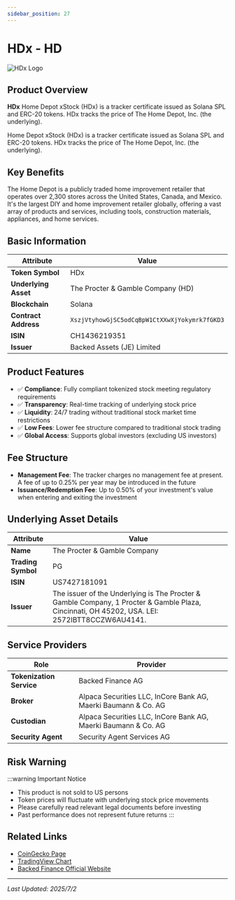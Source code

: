 ```yaml
---
sidebar_position: 27
---
```


# HDx - HD

![HDx Logo](/img/tokens/hdx.svg)

## Product Overview

**HDx** Home Depot xStock (HDx) is a tracker certificate issued as Solana SPL and ERC-20 tokens. HDx tracks the price of The Home Depot, Inc. (the underlying).

Home Depot xStock (HDx) is a tracker certificate issued as Solana SPL and ERC-20 tokens. HDx tracks the price of The Home Depot, Inc. (the underlying).

## Key Benefits

The Home Depot is a publicly traded home improvement retailer that operates over 2,300 stores across the United States, Canada, and Mexico. It's the largest DIY and home improvement retailer globally, offering a vast array of products and services, including tools, construction materials, appliances, and home services.

## Basic Information

| Attribute | Value |
|------|----|
| **Token Symbol** | HDx |
| **Underlying Asset** | The Procter & Gamble Company (HD) |
| **Blockchain** | Solana |
| **Contract Address** | `XszjVtyhowGjSC5odCqBpW1CtXXwXjYokymrk7fGKD3` |
| **ISIN** | CH1436219351 |
| **Issuer** | Backed Assets (JE) Limited |

## Product Features

- ✅ **Compliance**: Fully compliant tokenized stock meeting regulatory requirements
- ✅ **Transparency**: Real-time tracking of underlying stock price
- ✅ **Liquidity**: 24/7 trading without traditional stock market time restrictions
- ✅ **Low Fees**: Lower fee structure compared to traditional stock trading
- ✅ **Global Access**: Supports global investors (excluding US investors)

## Fee Structure

- **Management Fee**: The tracker charges no management fee at present. A fee of up to 0.25% per year may be introduced in the future
- **Issuance/Redemption Fee**: Up to 0.50% of your investment's value when entering and exiting the investment

## Underlying Asset Details

| Attribute | Value |
|------|----|
| **Name** | The Procter & Gamble Company |
| **Trading Symbol** | PG |
| **ISIN** | US7427181091 |
| **Issuer** | The issuer of the Underlying is The Procter & Gamble Company, 1 Procter & Gamble Plaza, Cincinnati, OH 45202, USA. LEI: 2572IBTT8CCZW6AU4141. |

## Service Providers

| Role | Provider |
|------|----|
| **Tokenization Service** | Backed Finance AG |
| **Broker** | Alpaca Securities LLC, InCore Bank AG, Maerki Baumann & Co. AG |
| **Custodian** | Alpaca Securities LLC, InCore Bank AG, Maerki Baumann & Co. AG |
| **Security Agent** | Security Agent Services AG |

## Risk Warning

:::warning Important Notice
- This product is not sold to US persons
- Token prices will fluctuate with underlying stock price movements
- Please carefully read relevant legal documents before investing
- Past performance does not represent future returns
:::

## Related Links

- [CoinGecko Page](https://www.coingecko.com/)
- [TradingView Chart](https://www.tradingview.com/)
- [Backed Finance Official Website](https://backed.fi/)

---

*Last Updated: 2025/7/2*
